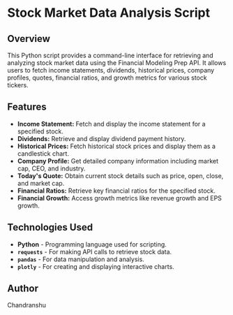 # Stock Market Data Analysis Script

## Overview
This Python script provides a command-line interface for retrieving and analyzing stock market data using the Financial Modeling Prep API. It allows users to fetch income statements, dividends, historical prices, company profiles, quotes, financial ratios, and growth metrics for various stock tickers.

## Features
- **Income Statement:** Fetch and display the income statement for a specified stock.
- **Dividends:** Retrieve and display dividend payment history.
- **Historical Prices:** Fetch historical stock prices and display them as a candlestick chart.
- **Company Profile:** Get detailed company information including market cap, CEO, and industry.
- **Today's Quote:** Obtain current stock details such as price, open, close, and market cap.
- **Financial Ratios:** Retrieve key financial ratios for the specified stock.
- **Financial Growth:** Access growth metrics like revenue growth and EPS growth.

## Technologies Used
- **Python** - Programming language used for scripting.
- **`requests`** - For making API calls to retrieve stock data.
- **`pandas`** - For data manipulation and analysis.
- **`plotly`** - For creating and displaying interactive charts.

## Author
Chandranshu
